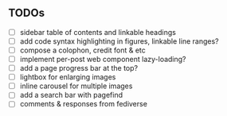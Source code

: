 ## TODOs

- [ ] sidebar table of contents and linkable headings
- [ ] add code syntax highlighting in figures, linkable line ranges?
- [ ] compose a colophon, credit font & etc
- [ ] implement per-post web component lazy-loading?
- [ ] add a page progress bar at the top?
- [ ] lightbox for enlarging images
- [ ] inline carousel for multiple images
- [ ] add a search bar with pagefind
- [ ] comments & responses from fediverse
